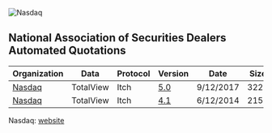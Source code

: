 ![Nasdaq](https://github.com/Open-Markets-Initiative/contents/blob/master/Logos/Nasdaq.png)


## National Association of Securities Dealers Automated Quotations

|Organization | Data | Protocol | Version | Date | Size | Testing|
|--- | --- | --- | --- | --- | --- | ---|
|[Nasdaq](https://github.com/Open-Markets-Initiative/wireshark-lua/tree/master/Nasdaq "National Association of Securities Dealers Automated Quotations Dissectors") | TotalView | Itch | [5.0](https://github.com/Open-Markets-Initiative/wireshark-lua/blob/master/Nasdaq/Nasdaq.TotalView.Itch.5.0.Script.Dissector.lua "National Association of Securities Dealers Automated Quotations 5.0 Script Dissector") | 9/12/2017 | 3226 | Verified|
|[Nasdaq](https://github.com/Open-Markets-Initiative/wireshark-lua/tree/master/Nasdaq "National Association of Securities Dealers Automated Quotations Dissectors") | TotalView | Itch | [4.1](https://github.com/Open-Markets-Initiative/wireshark-lua/blob/master/Nasdaq/Nasdaq.TotalView.Itch.4.1.Script.Dissector.lua "National Association of Securities Dealers Automated Quotations 4.1 Script Dissector") | 6/12/2014 | 2154 | Untested|


Nasdaq: [website](https://www.nasdaq.com "Go to National Association of Securities Dealers Automated Quotations")

